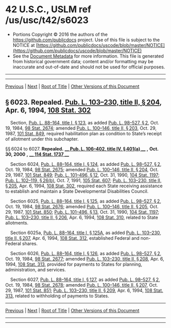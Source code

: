 ---
---

# 42 U.S.C., USLM ref /us/usc/t42/s6023

* Portions Copyright © 2016 the authors of the https://github.com/publicdocs project.
  Use of this file is subject to the NOTICE at [https://github.com/publicdocs/uscode/blob/master/NOTICE](https://github.com/publicdocs/uscode/blob/master/NOTICE)
* See the [Document Metadata](././../../../../..//README.md) for more information.
  This file is generated from historical government data; content and/or formatting may be inaccurate and out-of-date and should not be used for official purposes.

----------
----------

[Previous](./../../../../..//us/usc/t42/ch75/schII/m__us_usc_t42_ch75_schII.md) | [Next](./../../../../..//us/usc/t42/ch75/schII/m__us_usc_t42_s6028.md) | [Root of Title](./../../../../../) | [Other Versions of this Document](https://publicdocs.github.io/go/links?ns=uslm&ref=%2Fus%2Fusc%2Ft42%2Fs6023)

## § 6023. Repealed. [Pub. L. 103–230, title II, § 204][/us/pl/103/230/s204], Apr. 6, 1994, [108 Stat. 302][/us/stat/108/302]

    Section, [Pub. L. 88–164, title I, § 123][/us/pl/88/164/s123], as added [Pub. L. 98–527, § 2][/us/pl/98/527/s2], Oct. 19, 1984, [98 Stat. 2674][/us/stat/98/2674]; amended [Pub. L. 100–146, title II, § 203][/us/pl/100/146/s203], Oct. 29, 1987, [101 Stat. 849][/us/stat/101/849], required habilitation plan as condition to State’s receipt of allotment under this subchapter.

§§ 6024 to 6027. __Repealed.__  __[__  __Pub. L. 106–402, title IV, § 401(a)__  __][/us/pl/106/402/s401/a]__  __,__  __Oct. 30, 2000__  __,__  __[__  __114 Stat. 1737__  __][/us/stat/114/1737]__ 

    Section 6024, [Pub. L. 88–164, title I, § 124][/us/pl/88/164/s124], as added [Pub. L. 98–527, § 2][/us/pl/98/527/s2], Oct. 19, 1984, [98 Stat. 2675][/us/stat/98/2675]; amended [Pub. L. 100–146, title II, § 204][/us/pl/100/146/s204], Oct. 29, 1987, [101 Stat. 849][/us/stat/101/849]; [Pub. L. 101–496, § 12][/us/pl/101/496/s12], Oct. 31, 1990, [104 Stat. 1197][/us/stat/104/1197]; [Pub. L. 102–119, § 26(b)][/us/pl/102/119/s26/b], Oct. 7, 1991, [105 Stat. 607][/us/stat/105/607]; [Pub. L. 103–230, title II, § 205][/us/pl/103/230/s205], Apr. 6, 1994, [108 Stat. 302][/us/stat/108/302], required each State receiving assistance to establish and maintain a State Developmental Disabilities Council.

    Section 6025, [Pub. L. 88–164, title I, § 125][/us/pl/88/164/s125], as added [Pub. L. 98–527, § 2][/us/pl/98/527/s2], Oct. 19, 1984, [98 Stat. 2676][/us/stat/98/2676]; amended [Pub. L. 100–146, title II, § 205][/us/pl/100/146/s205], Oct. 29, 1987, [101 Stat. 850][/us/stat/101/850]; [Pub. L. 101–496, § 13][/us/pl/101/496/s13], Oct. 31, 1990, [104 Stat. 1197][/us/stat/104/1197]; [Pub. L. 103–230, title II, § 206][/us/pl/103/230/s206], Apr. 6, 1994, [108 Stat. 310][/us/stat/108/310], related to State allotments.

    Section 6025a, [Pub. L. 88–164, title I, § 125A][/us/pl/88/164/s125A], as added [Pub. L. 103–230, title II, § 207][/us/pl/103/230/s207], Apr. 6, 1994, [108 Stat. 312][/us/stat/108/312], established Federal and non-Federal shares.

    Section 6026, [Pub. L. 88–164, title I, § 126][/us/pl/88/164/s126], as added [Pub. L. 98–527, § 2][/us/pl/98/527/s2], Oct. 19, 1984, [98 Stat. 2677][/us/stat/98/2677]; amended [Pub. L. 103–230, title II, § 208][/us/pl/103/230/s208], Apr. 6, 1994, [108 Stat. 313][/us/stat/108/313], provided for payments to States for planning, administration, and services.

    Section 6027, [Pub. L. 88–164, title I, § 127][/us/pl/88/164/s127], as added [Pub. L. 98–527, § 2][/us/pl/98/527/s2], Oct. 19, 1984, [98 Stat. 2678][/us/stat/98/2678]; amended [Pub. L. 100–146, title II, § 207][/us/pl/100/146/s207], Oct. 29, 1987, [101 Stat. 851][/us/stat/101/851]; [Pub. L. 103–230, title II, § 209][/us/pl/103/230/s209], Apr. 6, 1994, [108 Stat. 313][/us/stat/108/313], related to withholding of payments to States.

----------

[Previous](./../../../../..//us/usc/t42/ch75/schII/m__us_usc_t42_ch75_schII.md) | [Next](./../../../../..//us/usc/t42/ch75/schII/m__us_usc_t42_s6028.md) | [Root of Title](./../../../../../) | [Other Versions of this Document](https://publicdocs.github.io/go/links?ns=uslm&ref=%2Fus%2Fusc%2Ft42%2Fs6023)

----------
----------

[/us/pl/103/230/s204]: https://publicdocs.github.io/go/links?ns=uslm&ref=%2Fus%2Fpl%2F103%2F230%2Fs204
[/us/stat/108/302]: https://publicdocs.github.io/go/links?ns=uslm&ref=%2Fus%2Fstat%2F108%2F302
[/us/pl/88/164/s123]: https://publicdocs.github.io/go/links?ns=uslm&ref=%2Fus%2Fpl%2F88%2F164%2Fs123
[/us/pl/98/527/s2]: https://publicdocs.github.io/go/links?ns=uslm&ref=%2Fus%2Fpl%2F98%2F527%2Fs2
[/us/stat/98/2674]: https://publicdocs.github.io/go/links?ns=uslm&ref=%2Fus%2Fstat%2F98%2F2674
[/us/pl/100/146/s203]: https://publicdocs.github.io/go/links?ns=uslm&ref=%2Fus%2Fpl%2F100%2F146%2Fs203
[/us/stat/101/849]: https://publicdocs.github.io/go/links?ns=uslm&ref=%2Fus%2Fstat%2F101%2F849
[/us/pl/106/402/s401/a]: https://publicdocs.github.io/go/links?ns=uslm&ref=%2Fus%2Fpl%2F106%2F402%2Fs401%2Fa
[/us/stat/114/1737]: https://publicdocs.github.io/go/links?ns=uslm&ref=%2Fus%2Fstat%2F114%2F1737
[/us/pl/88/164/s124]: https://publicdocs.github.io/go/links?ns=uslm&ref=%2Fus%2Fpl%2F88%2F164%2Fs124
[/us/pl/98/527/s2]: https://publicdocs.github.io/go/links?ns=uslm&ref=%2Fus%2Fpl%2F98%2F527%2Fs2
[/us/stat/98/2675]: https://publicdocs.github.io/go/links?ns=uslm&ref=%2Fus%2Fstat%2F98%2F2675
[/us/pl/100/146/s204]: https://publicdocs.github.io/go/links?ns=uslm&ref=%2Fus%2Fpl%2F100%2F146%2Fs204
[/us/stat/101/849]: https://publicdocs.github.io/go/links?ns=uslm&ref=%2Fus%2Fstat%2F101%2F849
[/us/pl/101/496/s12]: https://publicdocs.github.io/go/links?ns=uslm&ref=%2Fus%2Fpl%2F101%2F496%2Fs12
[/us/stat/104/1197]: https://publicdocs.github.io/go/links?ns=uslm&ref=%2Fus%2Fstat%2F104%2F1197
[/us/pl/102/119/s26/b]: https://publicdocs.github.io/go/links?ns=uslm&ref=%2Fus%2Fpl%2F102%2F119%2Fs26%2Fb
[/us/stat/105/607]: https://publicdocs.github.io/go/links?ns=uslm&ref=%2Fus%2Fstat%2F105%2F607
[/us/pl/103/230/s205]: https://publicdocs.github.io/go/links?ns=uslm&ref=%2Fus%2Fpl%2F103%2F230%2Fs205
[/us/stat/108/302]: https://publicdocs.github.io/go/links?ns=uslm&ref=%2Fus%2Fstat%2F108%2F302
[/us/pl/88/164/s125]: https://publicdocs.github.io/go/links?ns=uslm&ref=%2Fus%2Fpl%2F88%2F164%2Fs125
[/us/pl/98/527/s2]: https://publicdocs.github.io/go/links?ns=uslm&ref=%2Fus%2Fpl%2F98%2F527%2Fs2
[/us/stat/98/2676]: https://publicdocs.github.io/go/links?ns=uslm&ref=%2Fus%2Fstat%2F98%2F2676
[/us/pl/100/146/s205]: https://publicdocs.github.io/go/links?ns=uslm&ref=%2Fus%2Fpl%2F100%2F146%2Fs205
[/us/stat/101/850]: https://publicdocs.github.io/go/links?ns=uslm&ref=%2Fus%2Fstat%2F101%2F850
[/us/pl/101/496/s13]: https://publicdocs.github.io/go/links?ns=uslm&ref=%2Fus%2Fpl%2F101%2F496%2Fs13
[/us/stat/104/1197]: https://publicdocs.github.io/go/links?ns=uslm&ref=%2Fus%2Fstat%2F104%2F1197
[/us/pl/103/230/s206]: https://publicdocs.github.io/go/links?ns=uslm&ref=%2Fus%2Fpl%2F103%2F230%2Fs206
[/us/stat/108/310]: https://publicdocs.github.io/go/links?ns=uslm&ref=%2Fus%2Fstat%2F108%2F310
[/us/pl/88/164/s125A]: https://publicdocs.github.io/go/links?ns=uslm&ref=%2Fus%2Fpl%2F88%2F164%2Fs125A
[/us/pl/103/230/s207]: https://publicdocs.github.io/go/links?ns=uslm&ref=%2Fus%2Fpl%2F103%2F230%2Fs207
[/us/stat/108/312]: https://publicdocs.github.io/go/links?ns=uslm&ref=%2Fus%2Fstat%2F108%2F312
[/us/pl/88/164/s126]: https://publicdocs.github.io/go/links?ns=uslm&ref=%2Fus%2Fpl%2F88%2F164%2Fs126
[/us/pl/98/527/s2]: https://publicdocs.github.io/go/links?ns=uslm&ref=%2Fus%2Fpl%2F98%2F527%2Fs2
[/us/stat/98/2677]: https://publicdocs.github.io/go/links?ns=uslm&ref=%2Fus%2Fstat%2F98%2F2677
[/us/pl/103/230/s208]: https://publicdocs.github.io/go/links?ns=uslm&ref=%2Fus%2Fpl%2F103%2F230%2Fs208
[/us/stat/108/313]: https://publicdocs.github.io/go/links?ns=uslm&ref=%2Fus%2Fstat%2F108%2F313
[/us/pl/88/164/s127]: https://publicdocs.github.io/go/links?ns=uslm&ref=%2Fus%2Fpl%2F88%2F164%2Fs127
[/us/pl/98/527/s2]: https://publicdocs.github.io/go/links?ns=uslm&ref=%2Fus%2Fpl%2F98%2F527%2Fs2
[/us/stat/98/2678]: https://publicdocs.github.io/go/links?ns=uslm&ref=%2Fus%2Fstat%2F98%2F2678
[/us/pl/100/146/s207]: https://publicdocs.github.io/go/links?ns=uslm&ref=%2Fus%2Fpl%2F100%2F146%2Fs207
[/us/stat/101/851]: https://publicdocs.github.io/go/links?ns=uslm&ref=%2Fus%2Fstat%2F101%2F851
[/us/pl/103/230/s209]: https://publicdocs.github.io/go/links?ns=uslm&ref=%2Fus%2Fpl%2F103%2F230%2Fs209
[/us/stat/108/313]: https://publicdocs.github.io/go/links?ns=uslm&ref=%2Fus%2Fstat%2F108%2F313


